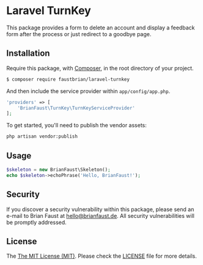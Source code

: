 # Laravel TurnKey

This package provides a form to delete an account and display a feedback form after the process or just redirect to a goodbye page.

## Installation

Require this package, with [Composer](https://getcomposer.org/), in the root directory of your project.

``` bash
$ composer require faustbrian/laravel-turnkey
```

And then include the service provider within `app/config/app.php`.

``` php
'providers' => [
    'BrianFaust\TurnKey\TurnKeyServiceProvider'
];
```

To get started, you'll need to publish the vendor assets:

```bash
php artisan vendor:publish
```

## Usage

``` php
$skeleton = new BrianFaust\Skeleton();
echo $skeleton->echoPhrase('Hello, BrianFaust!');
```

## Security

If you discover a security vulnerability within this package, please send an e-mail to Brian Faust at hello@brianfaust.de. All security vulnerabilities will be promptly addressed.

## License

The [The MIT License (MIT)](LICENSE). Please check the [LICENSE](LICENSE) file for more details.
